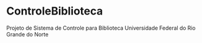 # ControleBiblioteca

Projeto de Sistema de Controle para Biblioteca
Universidade Federal do Rio Grande do Norte
